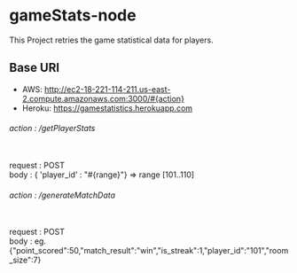 # gameStats-node
This Project retries the game statistical data for players.
## Base URl 
- AWS: http://ec2-18-221-114-211.us-east-2.compute.amazonaws.com:3000/#{action}
- Heroku: https://gamestatistics.herokuapp.com

###### action : /getPlayerStats
 <br/> request : POST 
 <br/> body :  { 'player_id' : "#{range}"}  => range [101..110]

###### action : /generateMatchData
<br/> request : POST
<br/> body : eg. {"point_scored":50,"match_result":"win","is_streak":1,"player_id":"101","room_size":7}
